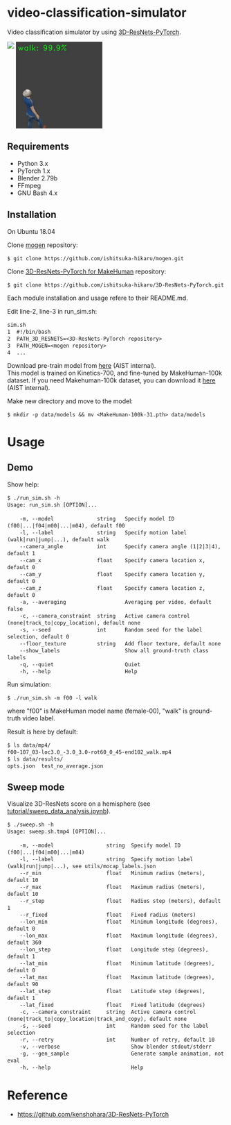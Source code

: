 # video-classification-simulator
Video classification simulator by using [3D-ResNets-PyTorch][3d-resnets-pytorch].

<img src="imgs/demo_sim.gif" width="500px"> <img src="imgs/demo_sim_result.gif" width="200px" align="top">

[3d-resnets-pytorch]: https://github.com/kenshohara/3D-ResNets-PyTorch


## Requirements
- Python 3.x
- PyTorch 1.x
- Blender 2.79b
- FFmpeg
- GNU Bash 4.x


## Installation
On Ubuntu 18.04

Clone [mogen][mogen] repository:

    $ git clone https://github.com/ishitsuka-hikaru/mogen.git
    
Clone [3D-ResNets-PyTorch for MakeHuman][3d-resnets-pytorch-makehuman] repository:

    $ git clone https://github.com/ishitsuka-hikaru/3D-ResNets-PyTorch.git
    
Each module installation and usage refere to their README.md.

Edit line-2, line-3 in run_sim.sh:

    sim.sh
    1  #!/bin/bash
    2  PATH_3D_RESNETS=<3D-ResNets-PyTorch repository>
    3  PATH_MOGEN=<mogen repository>
    4  ...

Download pre-train model from [here][makehuman-100k-pretrain] (AIST internal).  
This model is trained on Kinetics-700, and fine-tuned by MakeHuman-100k dataset. If you need Makehuman-100k dataset, you can download it [here][makehuman-100k-dataset] (AIST internal).

Make new directory and move to the model:

    $ mkdir -p data/models && mv <MakeHuman-100k-31.pth> data/models    

[mogen]: https://github.com/ishitsuka-hikaru/mogen
[3d-resnets-pytorch-makehuman]: https://github.com/ishitsuka-hikaru/3D-ResNets-PyTorch
[makehuman-100k-pretrain]: https://aistmail-my.sharepoint.com/:u:/g/personal/ishitsuka_hikaru_aist_go_jp/EQfx3gQlaVREpqPcj0b_DyMBouq0d-57N6QKxQyzI4sBkQ?e=9PPLUE
[makehuman-100k-dataset]: https://aistmail-my.sharepoint.com/:u:/g/personal/ishitsuka_hikaru_aist_go_jp/EaYl2B5yueFAgC2X_LS7Jm0B5lTU1ivjsvB2nAsFM-0khg?e=5gnpeQ


# Usage
## Demo

Show help:

```
$ ./run_sim.sh -h
Usage: run_sim.sh [OPTION]...

	-m, --model              string   Specify model ID (f00|...|f04|m00|...|m04), default f00
	-l, --label              string   Specify motion label (walk|run|jump|...), default walk
	--camera_angle           int      Specify camera angle (1|2|3|4), default 1
	--cam_x                  float    Specify camera location x, default 0
	--cam_y                  float    Specify camera location y, default 0
	--cam_z                  float    Specify camera location z, default 0
	-a, --averaging                   Averaging per video, default false
	-c, --camera_constraint  string   Active camera control (none|track_to|copy_location), default none
	-s, --seed               int      Random seed for the label selection, default 0
	--floor_texture          string   Add floor texture, default none
	--show_labels                     Show all ground-truth class labels
	-q, --quiet                       Quiet
	-h, --help                        Help
```

Run simulation:

    $ ./run_sim.sh -m f00 -l walk 
    
where "f00" is MakeHuman model name (female-00), "walk" is ground-truth video label.

Result is here by default:

    $ ls data/mp4/
    f00-107_03-loc3.0_-3.0_3.0-rot60_0_45-end102_walk.mp4
    $ ls data/results/
    opts.json  test_no_average.json


## Sweep mode
Visualize 3D-ResNets score on a hemisphere (see [tutorial/sweep_data_analysis.ipynb][tutorial]).

```
$ ./sweep.sh -h
Usage: sweep.sh.tmp4 [OPTION]...

    -m, --model                 string  Specify model ID (f00|...|f04|m00|...|m04)
    -l, --label                 string  Specify motion label (walk|run|jump|...), see utils/mocap_labels.json
    --r_min                     float   Minimum radius (meters), default 10
    --r_max                     float   Maximum radius (meters), default 10
    --r_step                    float   Radius step (meters), default 1
    --r_fixed                   float   Fixed radius (meters)
    --lon_min                   float   Minimum longitude (degrees), default 0
    --lon_max                   float   Maximum longitude (degrees), default 360
    --lon_step                  float   Longitude step (degrees), default 1
    --lat_min                   float   Minimum latitude (degrees), default 0
    --lat_max                   float   Maximum latitude (degrees), default 90
    --lat_step                  float   Latitude step (degrees), default 1
    --lat_fixed                 float   Fixed latitude (degrees)
    -c, --camera_constraint     string  Active camera control (none|track_to|copy_location|track_and_copy), default none
    -s, --seed                  int     Random seed for the label selection
    -r, --retry                 int     Number of retry, default 10
    -v, --verbose                       Show blender stdout/stderr
    -g, --gen_sample                    Generate sample animation, not eval
    -h, --help                          Help
```

[tutorial]: tutorial/sweep_data_analysis.ipynb

    
# Reference
- <https://github.com/kenshohara/3D-ResNets-PyTorch>
